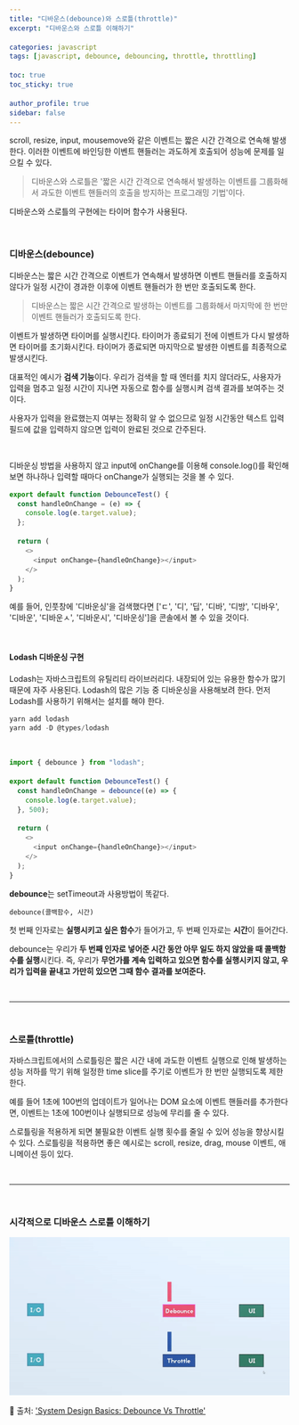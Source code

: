 ```yaml
---
title: "디바운스(debounce)와 스로틀(throttle)"
excerpt: "디바운스와 스로틀 이해하기"

categories: javascript
tags: [javascript, debounce, debouncing, throttle, throttling]

toc: true
toc_sticky: true

author_profile: true
sidebar: false
---
```


scroll, resize, input, mousemove와 같은 이벤트는 짧은 시간 간격으로 연속해 발생한다. 이러한 이벤트에 바인딩한 이벤트 핸들러는 과도하게 호출되어 성능에 문제를 일으킬 수 있다.

> 디바운스와 스로틀은 '짧은 시간 간격으로 연속해서 발생하는 이벤트를 그룹화해서 과도한 이벤트 핸들러의 호출을 방지하는 프로그래밍 기법'이다.

디바운스와 스로틀의 구현에는 타이머 함수가 사용된다.

<br>

### 디바운스(debounce)

디바운스는 짧은 시간 간격으로 이벤트가 연속해서 발생하면 이벤트 핸들러를 호출하지 않다가 일정 시간이 경과한 이후에 이벤트 핸들러가 한 번만 호출되도록 한다.

> 디바운스는 짧은 시간 간격으로 발생하는 이벤트를 그룹화해서 마지막에 한 번만 이벤트 핸들러가 호출되도록 한다.

이벤트가 발생하면 타이머를 실행시킨다. 타이머가 종료되기 전에 이벤트가 다시 발생하면 타이머를 초기화시킨다. 타이머가 종료되면 마지막으로 발생한 이벤트를 최종적으로 발생시킨다.

대표적인 예시가 **검색 기능**이다. 우리가 검색을 할 때 엔터를 치지 않더라도, 사용자가 입력을 멈추고 일정 시간이 지나면 자동으로 함수를 실행시켜 검색 결과를 보여주는 것이다.

사용자가 입력을 완료했는지 여부는 정확히 알 수 없으므로 일정 시간동안 텍스트 입력 필드에 값을 입력하지 않으면 입력이 완료된 것으로 간주된다.

<br>

디바운싱 방법을 사용하지 않고 input에 onChange를 이용해 console.log()를 확인해 보면 하나하나 입력할 때마다 onChange가 실행되는 것을 볼 수 있다.

```js
export default function DebounceTest() {
  const handleOnChange = (e) => {
    console.log(e.target.value);
  };

  return (
    <>
      <input onChange={handleOnChange}></input>
    </>
  );
}
```

예를 들어, 인풋창에 '디바운싱'을 검색했다면 ['ㄷ', '디', '딥', '디바', '디방', '디바우', '디바운', '디바운ㅅ', '디바운시', '디바운싱']을 콘솔에서 볼 수 있을 것이다.

<br>

#### Lodash 디바운싱 구현

Lodash는 자바스크립트의 유틸리티 라이브러리다. 내장되어 있는 유용한 함수가 많기 때문에 자주 사용된다. Lodash의 많은 기능 중 디바운싱을 사용해보려 한다. 먼저 Lodash를 사용하기 위해서는 설치를 해야 한다.

```js
yarn add lodash
yarn add -D @types/lodash
```

<br>

```js
import { debounce } from "lodash";

export default function DebounceTest() {
  const handleOnChange = debounce((e) => {
    console.log(e.target.value);
  }, 500);

  return (
    <>
      <input onChange={handleOnChange}></input>
    </>
  );
}
```

**debounce**는 setTimeout과 사용방법이 똑같다. <br>

`debounce(콜백함수, 시간)` <br>

첫 번째 인자로는 **실행시키고 싶은 함수**가 들어가고, 두 번째 인자로는 **시간**이 들어간다. <br>

debounce는 우리가 **두 번째 인자로 넣어준 시간 동안 아무 일도 하지 않았을 때 콜백함수를 실행**시킨다. 즉, 우리가 **무언가를 계속 입력하고 있으면 함수를 실행시키지 않고, 우리가 입력을 끝내고 가만히 있으면 그때 함수 결과를 보여준다.**

<br>

---

<br>

### 스로틀(throttle)

자바스크립트에서의 스로틀링은 짧은 시간 내에 과도한 이벤트 실행으로 인해 발생하는 성능 저하를 막기 위해 일정한 time slice를 주기로 이벤트가 한 번만 실행되도록 제한한다.

예를 들어 1초에 100번의 업데이트가 일어나는 DOM 요소에 이벤트 핸들러를 추가한다면, 이벤트는 1초에 100번이나 실행되므로 성능에 무리를 줄 수 있다.

스로틀링을 적용하게 되면 불필요한 이벤트 실행 횟수를 줄일 수 있어 성능을 향상시킬 수 있다. 스로틀링을 적용하면 좋은 예시로는 scroll, resize, drag, mouse 이벤트, 애니메이션 등이 있다.

<br>

---

<br>

### 시각적으로 디바운스 스로틀 이해하기

![System Design Basics: Debounce Vs Throttle](/assets/images/js/debounce_throttle.gif)

📌 출처: ['System Design Basics: Debounce Vs Throttle'](https://www.youtube.com/watch?v=TBIEArmPywU)

